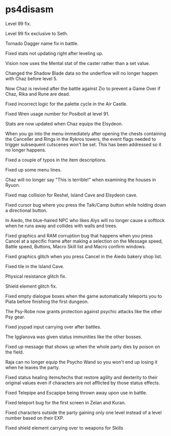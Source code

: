 # ps4disasm
Level 99 fix.

Level 99 fix exclusive to Seth.

Tornado Dagger name fix in battle.

Fixed stats not updating right after leveling up.

Vision now uses the Mental stat of the caster rather than a set value.

Changed the Shadow Blade data so the underflow will no longer happen with Chaz before level 5.

Now Chaz is revived after the battle against Zio to prevent a Game Over if Chaz, Rika and Rune are dead.

Fixed incorrect logic for the palette cycle in the Air Castle.

Fixed Wren usage number for Posibolt at level 91.

Stats are now updated when Chaz equips the Elsydeon.

When you go into the menu immediately after opening the chests containing the Canceller and Rings in the Rykros towers, the event flags needed to trigger subsequent cutscenes won't be set. This has been addressed so it no longer happens.

Fixed a couple of typos in the item descriptions.

Fixed up some menu lines.

Chaz will no longer say "This is terrible!" when examining the houses in Ryuon.

Fixed map collision for Reshel, Island Cave and Elsydeon cave.

Fixed cursor bug where you press the Talk/Camp button while holding down a directional button.

In Aiedo, the blue-haired NPC who likes Alys will no longer cause a softlock when he runs away and collides with walls and trees.

Fixed graphics and RAM corruption bug that happens when you press Cancel at a specific frame after making a selection on the Message speed, Battle speed, Buttons, Macro Skill list and Macro confirm windows.

Fixed graphics glitch when you press Cancel in the Aiedo bakery shop list.

Fixed tile in the Island Cave.

Physical resistance glitch fix.

Shield element glitch fix.

Fixed empty dialogue boxes when the game automatically teleports you to Piata before finishing the first dungeon.

The Psy-Robe now grants protection against psychic attacks like the other Psy gear.

Fixed joypad input carrying over after battles.

The Igglanova was given status immunities like the other bosses.

Fixed up message that shows up when the whole party dies by poison on the field.

Raja can no longer equip the Psycho Wand so you won't end up losing it when he leaves the party.

Fixed status healing items/techs that restore agility and dexterity to their original values even if characters are not afflicted by those status effects.

Fixed Telepipe and Escapipe being thrown away upon use in battle.

Fixed teleport bug for the first screen in Zelan and Kuran.

Fixed characters outside the party gaining only one level instead of a level number based on their EXP.

Fixed shield element carrying over to weapons for Skills
